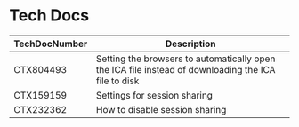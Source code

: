 # Tech Docs 

TechDocNumber | Description
---|---
CTX804493 | Setting the browsers to automatically open the ICA file instead of downloading the ICA file to disk
CTX159159 | Settings for session sharing
CTX232362 | How to disable session sharing
